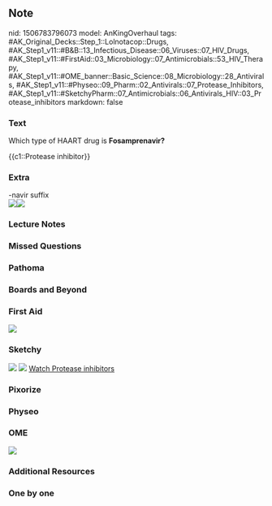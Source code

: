## Note
nid: 1506783796073
model: AnKingOverhaul
tags: #AK_Original_Decks::Step_1::Lolnotacop::Drugs, #AK_Step1_v11::#B&B::13_Infectious_Disease::06_Viruses::07_HIV_Drugs, #AK_Step1_v11::#FirstAid::03_Microbiology::07_Antimicrobials::53_HIV_Therapy, #AK_Step1_v11::#OME_banner::Basic_Science::08_Microbiology::28_Antivirals, #AK_Step1_v11::#Physeo::09_Pharm::02_Antivirals::07_Protease_Inhibitors, #AK_Step1_v11::#SketchyPharm::07_Antimicrobials::06_Antivirals_HIV::03_Protease_inhibitors
markdown: false

### Text
Which type of HAART drug is <b>Fosamprenavir?</b>
<div>
  {{c1::Protease inhibitor}}
</div>

### Extra
<div>
  -navir suffix
</div><img src="paste-2400886719052.jpg"><img src=
"paste-33088428048771.jpg">

### Lecture Notes


### Missed Questions


### Pathoma


### Boards and Beyond


### First Aid
<img src="paste-535621076516867.jpg">

### Sketchy
<img src="paste-293114338082817.jpg"> <img src=
"paste-416b25c960bd445230e9a6205d6a21110984120b.png"> <a href=
"https://dashboard.sketchy.com/study/medical/courses/medical-pharmacology/units/medical-pharmacology-antimicrobials/videos/medical-pharmacology-antimicrobials-antivirals-hiv-protease-inhibitors?utm_source=anki&utm_medium=partnership&utm_campaign=february_update&utm_content=medical">
Watch Protease inhibitors</a>

### Pixorize


### Physeo


### OME
<div class="ome-widget">
  <a href=
  "https://onlinemeded.org/spa/microbiology/antivirals/acquire?ref=anki">
  <img src="_OME_AnkiFlashcards_Lesson_6.png"></a>
</div>

### Additional Resources


### One by one

